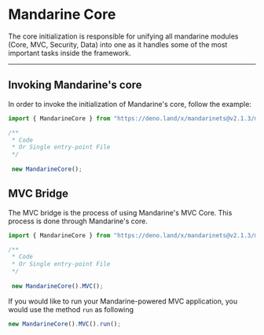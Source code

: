 # Mandarine Core
The core initialization is responsible for unifying all mandarine modules (Core, MVC, Security, Data) into one as it handles some of the most important tasks inside the framework.

----


## Invoking Mandarine's core
In order to invoke the initialization of Mandarine's core, follow the example:
```typescript
import { MandarineCore } from "https://deno.land/x/mandarinets@v2.1.3/mod.ts";

/**
 * Code
 * Or Single entry-point File
 */
 
 new MandarineCore();
```

## MVC Bridge
The MVC bridge is the process of using Mandarine's MVC Core. This process is done through Mandarine's core.
```typescript
import { MandarineCore } from "https://deno.land/x/mandarinets@v2.1.3/mod.ts";

/**
 * Code
 * Or Single entry-point File
 */
 
 new MandarineCore().MVC();
```

If you would like to run your Mandarine-powered MVC application, you would use the method `run` as following

```typescript
new MandarineCore().MVC().run();
```
